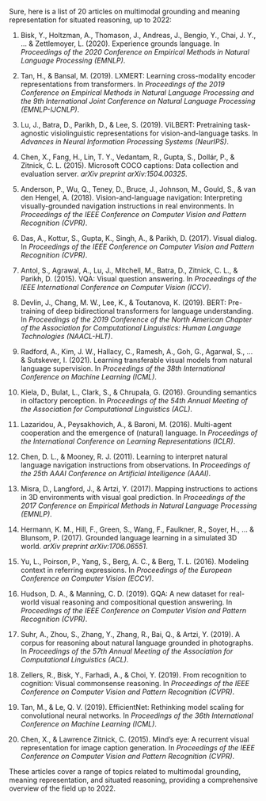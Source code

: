 Sure, here is a list of 20 articles on multimodal grounding and meaning representation for situated reasoning, up to 2022:

1. Bisk, Y., Holtzman, A., Thomason, J., Andreas, J., Bengio, Y., Chai, J. Y., ... & Zettlemoyer, L. (2020). Experience grounds language. In *Proceedings of the 2020 Conference on Empirical Methods in Natural Language Processing (EMNLP)*.

2. Tan, H., & Bansal, M. (2019). LXMERT: Learning cross-modality encoder representations from transformers. In *Proceedings of the 2019 Conference on Empirical Methods in Natural Language Processing and the 9th International Joint Conference on Natural Language Processing (EMNLP-IJCNLP)*.

3. Lu, J., Batra, D., Parikh, D., & Lee, S. (2019). ViLBERT: Pretraining task-agnostic visiolinguistic representations for vision-and-language tasks. In *Advances in Neural Information Processing Systems (NeurIPS)*.

4. Chen, X., Fang, H., Lin, T. Y., Vedantam, R., Gupta, S., Dollár, P., & Zitnick, C. L. (2015). Microsoft COCO captions: Data collection and evaluation server. *arXiv preprint arXiv:1504.00325*.

5. Anderson, P., Wu, Q., Teney, D., Bruce, J., Johnson, M., Gould, S., & van den Hengel, A. (2018). Vision-and-language navigation: Interpreting visually-grounded navigation instructions in real environments. In *Proceedings of the IEEE Conference on Computer Vision and Pattern Recognition (CVPR)*.

6. Das, A., Kottur, S., Gupta, K., Singh, A., & Parikh, D. (2017). Visual dialog. In *Proceedings of the IEEE Conference on Computer Vision and Pattern Recognition (CVPR)*.

7. Antol, S., Agrawal, A., Lu, J., Mitchell, M., Batra, D., Zitnick, C. L., & Parikh, D. (2015). VQA: Visual question answering. In *Proceedings of the IEEE International Conference on Computer Vision (ICCV)*.

8. Devlin, J., Chang, M. W., Lee, K., & Toutanova, K. (2019). BERT: Pre-training of deep bidirectional transformers for language understanding. In *Proceedings of the 2019 Conference of the North American Chapter of the Association for Computational Linguistics: Human Language Technologies (NAACL-HLT)*.

9. Radford, A., Kim, J. W., Hallacy, C., Ramesh, A., Goh, G., Agarwal, S., ... & Sutskever, I. (2021). Learning transferable visual models from natural language supervision. In *Proceedings of the 38th International Conference on Machine Learning (ICML)*.

10. Kiela, D., Bulat, L., Clark, S., & Chrupala, G. (2016). Grounding semantics in olfactory perception. In *Proceedings of the 54th Annual Meeting of the Association for Computational Linguistics (ACL)*.

11. Lazaridou, A., Peysakhovich, A., & Baroni, M. (2016). Multi-agent cooperation and the emergence of (natural) language. In *Proceedings of the International Conference on Learning Representations (ICLR)*.

12. Chen, D. L., & Mooney, R. J. (2011). Learning to interpret natural language navigation instructions from observations. In *Proceedings of the 25th AAAI Conference on Artificial Intelligence (AAAI)*.

13. Misra, D., Langford, J., & Artzi, Y. (2017). Mapping instructions to actions in 3D environments with visual goal prediction. In *Proceedings of the 2017 Conference on Empirical Methods in Natural Language Processing (EMNLP)*.

14. Hermann, K. M., Hill, F., Green, S., Wang, F., Faulkner, R., Soyer, H., ... & Blunsom, P. (2017). Grounded language learning in a simulated 3D world. *arXiv preprint arXiv:1706.06551*.

15. Yu, L., Poirson, P., Yang, S., Berg, A. C., & Berg, T. L. (2016). Modeling context in referring expressions. In *Proceedings of the European Conference on Computer Vision (ECCV)*.

16. Hudson, D. A., & Manning, C. D. (2019). GQA: A new dataset for real-world visual reasoning and compositional question answering. In *Proceedings of the IEEE Conference on Computer Vision and Pattern Recognition (CVPR)*.

17. Suhr, A., Zhou, S., Zhang, Y., Zhang, R., Bai, Q., & Artzi, Y. (2019). A corpus for reasoning about natural language grounded in photographs. In *Proceedings of the 57th Annual Meeting of the Association for Computational Linguistics (ACL)*.

18. Zellers, R., Bisk, Y., Farhadi, A., & Choi, Y. (2019). From recognition to cognition: Visual commonsense reasoning. In *Proceedings of the IEEE Conference on Computer Vision and Pattern Recognition (CVPR)*.

19. Tan, M., & Le, Q. V. (2019). EfficientNet: Rethinking model scaling for convolutional neural networks. In *Proceedings of the 36th International Conference on Machine Learning (ICML)*.

20. Chen, X., & Lawrence Zitnick, C. (2015). Mind’s eye: A recurrent visual representation for image caption generation. In *Proceedings of the IEEE Conference on Computer Vision and Pattern Recognition (CVPR)*.

These articles cover a range of topics related to multimodal grounding, meaning representation, and situated reasoning, providing a comprehensive overview of the field up to 2022.